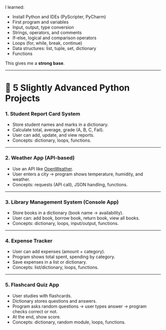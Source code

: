 I learned:

* Install Python and IDEs (PyScripter, PyCharm)
* First program and variables
* Input, output, type conversion
* Strings, operators, and comments
* If-else, logical and comparison operators
* Loops (for, while, break, continue)
* Data structures: list, tuple, set, dictionary
* Functions

This gives me a **strong base**.

---

# 🚀 5 Slightly Advanced Python Projects

### 1. **Student Report Card System**

* Store student names and marks in a dictionary.
* Calculate total, average, grade (A, B, C, Fail).
* User can add, update, and view reports.
* Concepts: dictionary, loops, functions.

---

### 2. **Weather App (API-based)**

* Use an API like [OpenWeather](https://openweathermap.org/api).
* User enters a city → program shows temperature, humidity, and weather.
* Concepts: requests (API call), JSON handling, functions.

---

### 3. **Library Management System (Console App)**

* Store books in a dictionary (book name → availability).
* User can: add book, borrow book, return book, view all books.
* Concepts: dictionary, loops, input/output, functions.

---

### 4. **Expense Tracker**

* User can add expenses (amount + category).
* Program shows total spent, spending by category.
* Save expenses in a list or dictionary.
* Concepts: list/dictionary, loops, functions.

---

### 5. **Flashcard Quiz App**

* User studies with flashcards.
* Dictionary stores questions and answers.
* Program asks random questions → user types answer → program checks correct or not.
* At the end, show score.
* Concepts: dictionary, random module, loops, functions.